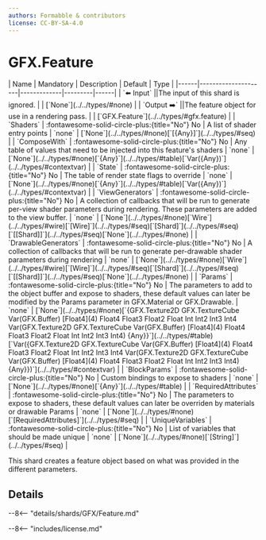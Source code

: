 ```yaml
---
authors: Formabble & contributors
license: CC-BY-SA-4.0
---
```



# GFX.Feature

<div class="sh-parameters" markdown="1">
| Name | Mandatory | Description | Default | Type |
|------|---------------------|-------------|---------|------|
| `⬅️ Input` ||The input of this shard is ignored. | | [`None`](../../types/#none) |
| `Output ➡️` ||The feature object for use in a rendering pass. | | [`GFX.Feature`](../../types/#gfx.feature) |
| `Shaders` | :fontawesome-solid-circle-plus:{title="No"} No  | A list of shader entry points | `none` | [`None`](../../types/#none)[`[{Any}]`](../../types/#seq) |
| `ComposeWith` | :fontawesome-solid-circle-plus:{title="No"} No  | Any table of values that need to be injected into this feature's shaders | `none` | [`None`](../../types/#none)[`{Any}`](../../types/#table)[`Var({Any})`](../../types/#contextvar) |
| `State` | :fontawesome-solid-circle-plus:{title="No"} No  | The table of render state flags to override | `none` | [`None`](../../types/#none)[`{Any}`](../../types/#table)[`Var({Any})`](../../types/#contextvar) |
| `ViewGenerators` | :fontawesome-solid-circle-plus:{title="No"} No  | A collection of callbacks that will be run to generate per-view shader parameters during rendering. These parameters are added to the view buffer. | `none` | [`None`](../../types/#none)[`Wire`](../../types/#wire)[`[Wire]`](../../types/#seq)[`[Shard]`](../../types/#seq)[`[[Shard]]`](../../types/#seq)[`None`](../../types/#none) |
| `DrawableGenerators` | :fontawesome-solid-circle-plus:{title="No"} No  | A collection of callbacks that will be run to generate per-drawable shader parameters during rendering | `none` | [`None`](../../types/#none)[`Wire`](../../types/#wire)[`[Wire]`](../../types/#seq)[`[Shard]`](../../types/#seq)[`[[Shard]]`](../../types/#seq)[`None`](../../types/#none) |
| `Params` | :fontawesome-solid-circle-plus:{title="No"} No  | The parameters to add to the object buffer and expose to shaders, these default values can later be modified by the Params parameter in GFX.Material or GFX.Drawable. | `none` | [`None`](../../types/#none)[`{GFX.Texture2D GFX.TextureCube Var(GFX.Buffer) [Float4](4) Float4 Float3 Float2 Float Int Int2 Int3 Int4 Var(GFX.Texture2D GFX.TextureCube Var(GFX.Buffer) [Float4](4) Float4 Float3 Float2 Float Int Int2 Int3 Int4) {Any}}`](../../types/#table)[`Var({GFX.Texture2D GFX.TextureCube Var(GFX.Buffer) [Float4](4) Float4 Float3 Float2 Float Int Int2 Int3 Int4 Var(GFX.Texture2D GFX.TextureCube Var(GFX.Buffer) [Float4](4) Float4 Float3 Float2 Float Int Int2 Int3 Int4) {Any}})`](../../types/#contextvar) |
| `BlockParams` | :fontawesome-solid-circle-plus:{title="No"} No  | Custom bindings to expose to shaders | `none` | [`None`](../../types/#none)[`{Any}`](../../types/#table) |
| `RequiredAttributes` | :fontawesome-solid-circle-plus:{title="No"} No  | The parameters to expose to shaders, these default values can later be overriden by materials or drawable Params | `none` | [`None`](../../types/#none)[`[RequiredAttributes]`](../../types/#seq) |
| `UniqueVariables` | :fontawesome-solid-circle-plus:{title="No"} No  | List of variables that should be made unique | `none` | [`None`](../../types/#none)[`[String]`](../../types/#seq) |

</div>

This shard creates a feature object based on what was provided in the different parameters.

## Details

--8<-- "details/shards/GFX/Feature.md"


--8<-- "includes/license.md"

